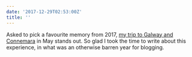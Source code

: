 ```yaml
---
date: '2017-12-29T02:53:00Z'
title: ''
---
```

Asked to pick a favourite memory from 2017, [my trip to Galway and Connemara](https://paulrobertlloyd.com/2017/05/away_to_galway) in May stands out. So glad I took the time to write about this experience, in what was an otherwise barren year for blogging.
